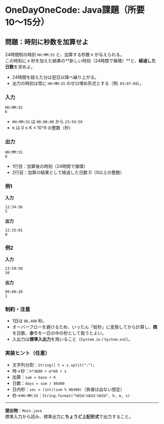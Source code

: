 # OneDayOneCode: Java課題（所要10〜15分）

## 問題：時刻に秒数を加算せよ

24時間制の時刻 `HH:MM:SS` と、加算する秒数 `K` が与えられる。  
この時刻に `K` 秒を加えた結果の**新しい時刻（24時間で循環）**と、**経過した日数**を求めよ。

- 24時間を超えた分は翌日以降へ繰り上がる。
- 出力の時刻は常に `HH:MM:SS` のゼロ埋め形式とする（例: `03:07:09`）。

### 入力
```
HH:MM:SS
K
```
- `HH:MM:SS` は `00:00:00` から `23:59:59`
- `K` は 0 ≤ K ≤ 10^9 の整数（秒）

### 出力
```
HH:MM:SS
D
```
- 1行目：加算後の時刻（24時間で循環）
- 2行目：加算の結果として経過した日数 D（0以上の整数）

### 例1
**入力**
```
12:34:56
5
```
**出力**
```
12:35:01
0
```

### 例2
**入力**
```
23:59:50
30
```
**出力**
```
00:00:20
1
```

### 制約・注意
- 1日は `86,400` 秒。
- オーバーフローを避けるため、いったん「総秒」に変換してから計算し、**商**を日数、**余り**を一日の中の秒として扱うとよい。
- 入出力は**標準入出力**を用いること（`System.in` / `System.out`）。

### 実装ヒント（任意）
- 文字列分割：`String[] t = s.split(":");`
- 時→秒：`h*3600 + m*60 + s`
- 加算：`sum = base + K`
- 日数：`days = sum / 86400`
- 日内秒：`sec = (int)(sum % 86400)`（負値は出ない想定）
- 秒→`HH:MM:SS`：`String.format("%02d:%02d:%02d", h, m, s)`

---

**提出物**：`Main.java`  
標準入力から読み、標準出力に**ちょうど上記形式**で出力すること。
